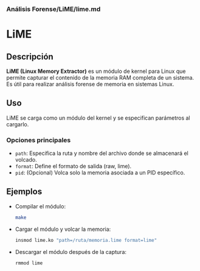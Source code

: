 ### **Análisis Forense/LiME/lime.md**

# LiME

## Descripción

**LiME (Linux Memory Extractor)** es un módulo de kernel para Linux que permite capturar el contenido de la memoria RAM completa de un sistema. Es útil para realizar análisis forense de memoria en sistemas Linux.

## Uso

LiME se carga como un módulo del kernel y se especifican parámetros al cargarlo.

### Opciones principales

- `path`: Especifica la ruta y nombre del archivo donde se almacenará el volcado.
- `format`: Define el formato de salida (raw, lime).
- `pid`: (Opcional) Volca solo la memoria asociada a un PID específico.

## Ejemplos

- Compilar el módulo:

  ```bash
  make
  ```

- Cargar el módulo y volcar la memoria:

  ```bash
  insmod lime.ko "path=/ruta/memoria.lime format=lime"
  ```

- Descargar el módulo después de la captura:

  ```bash
  rmmod lime
  ```


